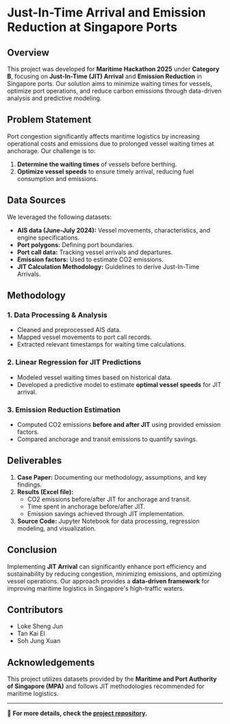 # Just-In-Time Arrival and Emission Reduction at Singapore Ports

## Overview
This project was developed for **Maritime Hackathon 2025** under **Category B**, focusing on **Just-In-Time (JIT) Arrival** and **Emission Reduction** in Singapore ports. Our solution aims to minimize waiting times for vessels, optimize port operations, and reduce carbon emissions through data-driven analysis and predictive modeling.

## Problem Statement
Port congestion significantly affects maritime logistics by increasing operational costs and emissions due to prolonged vessel waiting times at anchorage. Our challenge is to:
1. **Determine the waiting times** of vessels before berthing.
2. **Optimize vessel speeds** to ensure timely arrival, reducing fuel consumption and emissions.

## Data Sources
We leveraged the following datasets:
- **AIS data (June-July 2024):** Vessel movements, characteristics, and engine specifications.
- **Port polygons:** Defining port boundaries.
- **Port call data:** Tracking vessel arrivals and departures.
- **Emission factors:** Used to estimate CO2 emissions.
- **JIT Calculation Methodology:** Guidelines to derive Just-In-Time Arrivals.

## Methodology
### 1. Data Processing & Analysis
- Cleaned and preprocessed AIS data.
- Mapped vessel movements to port call records.
- Extracted relevant timestamps for waiting time calculations.

### 2. Linear Regression for JIT Predictions
- Modeled vessel waiting times based on historical data.
- Developed a predictive model to estimate **optimal vessel speeds** for JIT arrival.

### 3. Emission Reduction Estimation
- Computed CO2 emissions **before and after JIT** using provided emission factors.
- Compared anchorage and transit emissions to quantify savings.

## Deliverables
1. **Case Paper:** Documenting our methodology, assumptions, and key findings.
2. **Results (Excel file):**
   - CO2 emissions before/after JIT for anchorage and transit.
   - Time spent in anchorage before/after JIT.
   - Emission savings achieved through JIT implementation.
3. **Source Code:** Jupyter Notebook for data processing, regression modeling, and visualization.

## Conclusion
Implementing **JIT Arrival** can significantly enhance port efficiency and sustainability by reducing congestion, minimizing emissions, and optimizing vessel operations. Our approach provides a **data-driven framework** for improving maritime logistics in Singapore's high-traffic waters.

## Contributors
- Loke Sheng Jun
- Tan Kai El
- Soh Jung Xuan

## Acknowledgements
This project utilizes datasets provided by the **Maritime and Port Authority of Singapore (MPA)** and follows JIT methodologies recommended for maritime logistics.

---
📌 **For more details, check the [project repository](https://github.com/maritime2025).**

